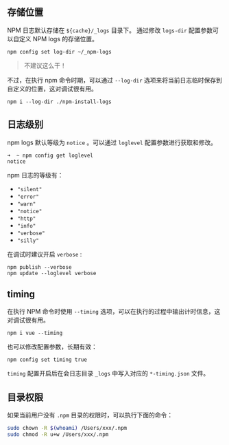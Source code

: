 ## 存储位置

NPM 日志默认存储在 `${cache}/_logs` 目录下。
通过修改 `logs-dir` 配置参数可以自定义 NPM logs 的存储位置。
```shell
npm config set log-dir ~/_npm-logs
```

> 不建议这么干！

不过，在执行 npm 命令时期，可以通过 `--log-dir` 选项来将当前日志临时保存到自定义的位置，这对调试很有用。
```shell
npm i --log-dir ./npm-install-logs
```

## 日志级别

npm logs 默认等级为 `notice` 。可以通过 `loglevel` 配置参数进行获取和修改。
```shell
➜  ~ npm config get loglevel
notice
```

npm 日志的等级有：
- `"silent"`
- `"error"`
- `"warn"`
- `"notice"`
- `"http"`
- `"info"`
- `"verbose"`
- `"silly"`

在调试时建议开启 `verbose` :
```shell
npm publish --verbose
npm update --loglevel verbose
```

## timing

在执行 NPM 命令时使用 `--timing` 选项，可以在执行的过程中输出计时信息，这对调试很有用。
```shell
npm i vue --timing
```

也可以修改配置参数，长期有效：
```shell
npm config set timing true
```

`timing` 配置开启后在会日志目录 `_logs` 中写入对应的 `*-timing.json` 文件。

## 目录权限

如果当前用户没有 `.npm` 目录的权限时，可以执行下面的命令：
```bash
sudo chown -R $(whoami) /Users/xxx/.npm
sudo chmod -R u+w /Users/xxx/.npm
```